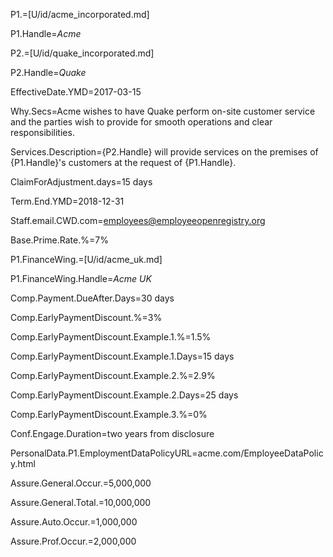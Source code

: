 P1.=[U/id/acme_incorporated.md]

P1.Handle=<i>Acme</i>

P2.=[U/id/quake_incorporated.md]

P2.Handle=<i>Quake</i>

EffectiveDate.YMD=2017-03-15

Why.Secs=Acme wishes to have Quake perform on-site customer service and the parties wish to provide for smooth operations and clear responsibilities. 

Services.Description={P2.Handle} will provide services on the premises of {P1.Handle}'s customers at the request of {P1.Handle}.

ClaimForAdjustment.days=15 days

Term.End.YMD=2018-12-31

Staff.email.CWD.com=employees@employeeopenregistry.org

Base.Prime.Rate.%=7%

P1.FinanceWing.=[U/id/acme_uk.md]

P1.FinanceWing.Handle=<i>Acme UK</i>

Comp.Payment.DueAfter.Days=30 days

Comp.EarlyPaymentDiscount.%=3%

Comp.EarlyPaymentDiscount.Example.1.%=1.5%

Comp.EarlyPaymentDiscount.Example.1.Days=15 days

Comp.EarlyPaymentDiscount.Example.2.%=2.9%

Comp.EarlyPaymentDiscount.Example.2.Days=25 days

Comp.EarlyPaymentDiscount.Example.3.%=0%

Conf.Engage.Duration=two years from disclosure

PersonalData.P1.EmploymentDataPolicyURL=acme.com/EmployeeDataPolicy.html

Assure.General.Occur.$=$5,000,000

Assure.General.Total.$=$10,000,000

Assure.Auto.Occur.$=$1,000,000

Assure.Prof.Occur.$=$2,000,000